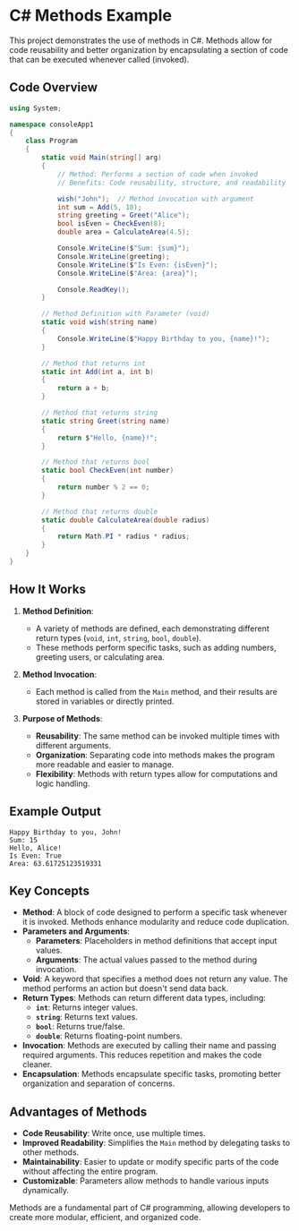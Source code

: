 # C# Methods Example

This project demonstrates the use of methods in C#. Methods allow for code reusability and better organization by encapsulating a section of code that can be executed whenever called (invoked). 

## Code Overview
```csharp
using System;

namespace consoleApp1
{
    class Program
    {
        static void Main(string[] arg)
        {
            // Method: Performs a section of code when invoked
            // Benefits: Code reusability, structure, and readability

            wish("John");  // Method invocation with argument
            int sum = Add(5, 10);
            string greeting = Greet("Alice");
            bool isEven = CheckEven(8);
            double area = CalculateArea(4.5);

            Console.WriteLine($"Sum: {sum}");
            Console.WriteLine(greeting);
            Console.WriteLine($"Is Even: {isEven}");
            Console.WriteLine($"Area: {area}");

            Console.ReadKey(); 
        }

        // Method Definition with Parameter (void)
        static void wish(string name)
        {
            Console.WriteLine($"Happy Birthday to you, {name}!");
        }

        // Method that returns int
        static int Add(int a, int b)
        {
            return a + b;
        }

        // Method that returns string
        static string Greet(string name)
        {
            return $"Hello, {name}!";
        }

        // Method that returns bool
        static bool CheckEven(int number)
        {
            return number % 2 == 0;
        }

        // Method that returns double
        static double CalculateArea(double radius)
        {
            return Math.PI * radius * radius;
        }
    }
}
```

## How It Works
1. **Method Definition**:
   - A variety of methods are defined, each demonstrating different return types (`void`, `int`, `string`, `bool`, `double`).
   - These methods perform specific tasks, such as adding numbers, greeting users, or calculating area.

2. **Method Invocation**:
   - Each method is called from the `Main` method, and their results are stored in variables or directly printed.
   
3. **Purpose of Methods**:
   - **Reusability**: The same method can be invoked multiple times with different arguments.
   - **Organization**: Separating code into methods makes the program more readable and easier to manage.
   - **Flexibility**: Methods with return types allow for computations and logic handling.

## Example Output
```
Happy Birthday to you, John!
Sum: 15
Hello, Alice!
Is Even: True
Area: 63.61725123519331
```

## Key Concepts
- **Method**: A block of code designed to perform a specific task whenever it is invoked. Methods enhance modularity and reduce code duplication.
- **Parameters and Arguments**:
   - **Parameters**: Placeholders in method definitions that accept input values.
   - **Arguments**: The actual values passed to the method during invocation.
- **Void**: A keyword that specifies a method does not return any value. The method performs an action but doesn't send data back.
- **Return Types**: Methods can return different data types, including:
   - **`int`**: Returns integer values.
   - **`string`**: Returns text values.
   - **`bool`**: Returns true/false.
   - **`double`**: Returns floating-point numbers.
- **Invocation**: Methods are executed by calling their name and passing required arguments. This reduces repetition and makes the code cleaner.
- **Encapsulation**: Methods encapsulate specific tasks, promoting better organization and separation of concerns.

## Advantages of Methods
- **Code Reusability**: Write once, use multiple times.
- **Improved Readability**: Simplifies the `Main` method by delegating tasks to other methods.
- **Maintainability**: Easier to update or modify specific parts of the code without affecting the entire program.
- **Customizable**: Parameters allow methods to handle various inputs dynamically.

Methods are a fundamental part of C# programming, allowing developers to create more modular, efficient, and organized code.

